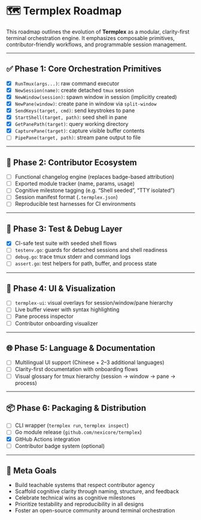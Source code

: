 # 🗺️ Termplex Roadmap

This roadmap outlines the evolution of **Termplex** as a modular, clarity-first terminal orchestration engine. It emphasizes composable primitives, contributor-friendly workflows, and programmable session management.

---

## ✅ Phase 1: Core Orchestration Primitives

- [x] `RunTmux(args...)`: raw command executor
- [x] `NewSession(name)`: create detached `tmux` session
- [x] `NewWindow(session)`: spawn window in session (implicitly created)
- [x] `NewPane(window)`: create pane in window via `split-window`
- [x] `SendKeys(target, cmd)`: send keystrokes to pane
- [x] `StartShell(target, path)`: seed shell in pane
- [x] `GetPanePath(target)`: query working directory
- [x] `CapturePane(target)`: capture visible buffer contents
- [ ] `PipePane(target, path)`: stream pane output to file

---

## 🧠 Phase 2: Contributor Ecosystem

- [ ] Functional changelog engine (replaces badge-based attribution)
- [ ] Exported module tracker (name, params, usage)
- [ ] Cognitive milestone tagging (e.g. “Shell seeded”, “TTY isolated”)
- [ ] Session manifest format (`.termplex.json`)
- [ ] Reproducible test harnesses for CI environments

---

## 🧪 Phase 3: Test & Debug Layer

- [x] CI-safe test suite with seeded shell flows
- [ ] `testenv.go`: guards for detached sessions and shell readiness
- [ ] `debug.go`: trace tmux stderr and command logs
- [ ] `assert.go`: test helpers for path, buffer, and process state

---

## 🎨 Phase 4: UI & Visualization

- [ ] `termplex-ui`: visual overlays for session/window/pane hierarchy
- [ ] Live buffer viewer with syntax highlighting
- [ ] Pane process inspector
- [ ] Contributor onboarding visualizer

---

## 🌐 Phase 5: Language & Documentation

- [ ] Multilingual UI support (Chinese + 2–3 additional languages)
- [ ] Clarity-first documentation with onboarding flows
- [ ] Visual glossary for tmux hierarchy (session → window → pane → process)

---

## 📦 Phase 6: Packaging & Distribution

- [ ] CLI wrapper (`termplex run`, `termplex inspect`)
- [ ] Go module release (`github.com/nexicore/termplex`)
- [x] GitHub Actions integration
- [ ] Contributor badge system (optional)

---

## 🧭 Meta Goals

- Build teachable systems that respect contributor agency  
- Scaffold cognitive clarity through naming, structure, and feedback  
- Celebrate technical wins as cognitive milestones  
- Prioritize testability and reproducibility in all designs  
- Foster an open-source community around terminal orchestration  
